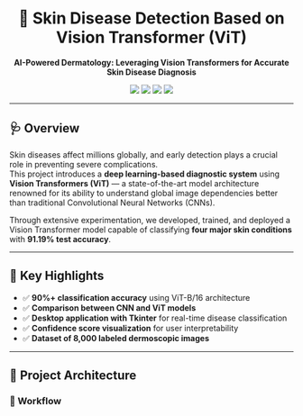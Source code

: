 <h1 align="center">🧠 Skin Disease Detection Based on Vision Transformer (ViT)</h1>

<p align="center">
  <strong>AI-Powered Dermatology: Leveraging Vision Transformers for Accurate Skin Disease Diagnosis</strong>
</p>

<p align="center">
  <img src="https://img.shields.io/badge/Python-3.10-blue?logo=python" />
  <img src="https://img.shields.io/badge/TensorFlow-2.17-orange?logo=tensorflow" />
  <img src="https://img.shields.io/badge/Transformers-HuggingFace-yellow?logo=huggingface" />
  <img src="https://img.shields.io/badge/License-MIT-green" />
</p>

---

## 🩺 Overview
Skin diseases affect millions globally, and early detection plays a crucial role in preventing severe complications.  
This project introduces a **deep learning-based diagnostic system** using **Vision Transformers (ViT)** — a state-of-the-art model architecture renowned for its ability to understand global image dependencies better than traditional Convolutional Neural Networks (CNNs).

Through extensive experimentation, we developed, trained, and deployed a Vision Transformer model capable of classifying **four major skin conditions** with **91.19% test accuracy**.

---

## 🌟 Key Highlights
- ✅ **90%+ classification accuracy** using ViT-B/16 architecture  
- ✅ **Comparison between CNN and ViT models**  
- ✅ **Desktop application with Tkinter** for real-time disease classification  
- ✅ **Confidence score visualization** for user interpretability  
- ✅ **Dataset of 8,000 labeled dermoscopic images**  

---

## 🧩 Project Architecture

### 🔹 Workflow

